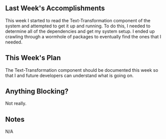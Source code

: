 ## Last Week's Accomplishments

This week I started to read the Text-Transformation component of the system and attempted to get it up and running. To do this, I needed to determine all of the dependencies and get my system setup. I ended up crawling through a wormhole of packages to eventually find the ones that I needed.

## This Week's Plan

The Text-Transformation component should be documented this week so that I and future developers can understand what is going on. 

## Anything Blocking?

Not really.

## Notes

N/A
